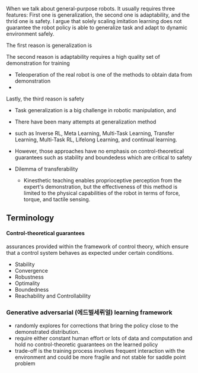 
When we talk about general-purpose robots. It usually requires three features:
First one is generalization,  the second one is adaptability, and the thrid one is safety. I argue that solely scaling imitation learning does not guarantee the robot policy is able to generalize task and adapt to dynamic environment safely.

The first reason is generalization is 

The second reason is adaptability requires a high quality set of demonstration for training
- Teleoperation of the real robot is one of the methods to obtain data from demonstration
- 


Lastly, the third reason is  safety
- Task generalization is a big challenge in robotic manipulation, and
- There have been many attempts at generalization method 
- such as Inverse RL, Meta Learning, Multi-Task Learning, Transfer Learning, Multi-Task RL, Lifelong Learning, and continual learning. 
- However, those approaches have no emphasis on control-theoretical guarantees such as stability and boundedess which are critical to safety


- Dilemma of transferability
	- Kinesthetic teaching enables proprioceptive perception from the expert's demonstration, but the effectiveness of this method is limited to the physical capabilities of the robot in terms of force, torque, and tactile sensing. 


## Terminology
#### Control-theoretical guarantees 
assurances provided within the framework of control theory, which ensure that a control system behaves as expected under certain conditions.
- Stability
- Convergence
- Robustness
- Optimality
- Boundedness
-  Reachability and Controllability

### Generative adversarial (에드벌세뤼얼) learning framework
- randomly explores for corrections that bring the policy close to the demonstrated distribution.
- require either constant human effort or lots of data and computation and hold no control-theoretic guarantees on the learned policy
- trade-off is the training process involves frequent interaction with the environment and could be more fragile and not stable for saddle point problem
